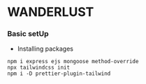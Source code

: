 # WANDERLUST

### Basic setUp

- Installing packages

```
npm i express ejs mongoose method-override 
npx tailwindcss init
npm i -D prettier-plugin-tailwind
```
